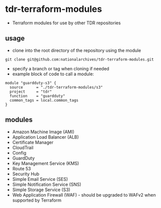 # tdr-terraform-modules
* Terraform modules for use by other TDR repositories

## usage
* clone into the root directory of the repository using the module
```
git clone git@github.com:nationalarchives/tdr-terraform-modules.git
```
* specify a branch or tag when cloning if needed
* example block of code to call a module:
```
module "guardduty-s3" {
  source      = "./tdr-terraform-modules/s3"
  project     = "tdr"
  function    = "guardduty"
  common_tags = local.common_tags
}
```

## modules
* Amazon Machine Image (AMI)
* Application Load Balancer (ALB)
* Certificate Manager
* CloudTrail
* Config
* GuardDuty
* Key Management Service (KMS)
* Route 53
* Security Hub
* Simple Email Service (SES)
* Simple Notification Service (SNS)
* Simple Storage Service (S3)
* Web Application Firewall (WAF) - should be upgraded to WAFv2 when supported by Terraform

